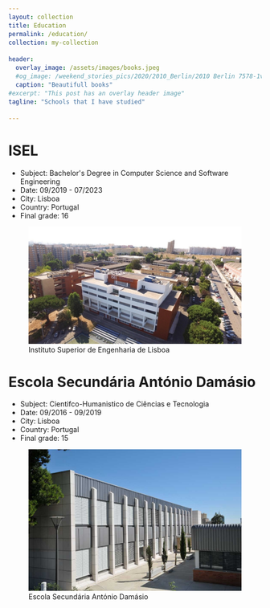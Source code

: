 ```yaml
---
layout: collection
title: Education
permalink: /education/
collection: my-collection

header:
  overlay_image: /assets/images/books.jpeg
  #og_image: /weekend_stories_pics/2020/2010_Berlin/2010 Berlin 7578-1v (02. Okt. 2020).jpg
  caption: "Beautifull books"
#excerpt: "This post has an overlay header image"
tagline: "Schools that I have studied"

---
```


# ISEL

- Subject: Bachelor's Degree in Computer Science and Software Engineering
- Date: 09/2019 - 07/2023
- City: Lisboa 
- Country: Portugal 
- Final grade: 16 

<figure>
  <img src="/assets/images/isel_01_960.jpg" alt="this is a placeholder image">
  <figcaption>Instituto Superior de Engenharia de Lisboa</figcaption>
</figure>

# Escola Secundária António Damásio

- Subject: Cientifco-Humanistico de Ciências e Tecnologia
- Date: 09/2016 - 09/2019
- City: Lisboa 
- Country: Portugal 
- Final grade: 15

<figure>
  <img src="/assets/images/EscolaAntonioDamasio_DE_10_2013-037.jpg" alt="this is a placeholder image">
  <figcaption>Escola Secundária António Damásio</figcaption>
</figure>